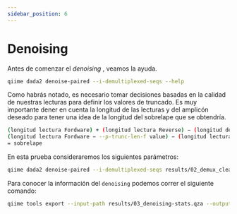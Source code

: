 ```yaml
---
sidebar_position: 6
---
```


# Denoising

Antes de comenzar el *denoising* , veamos la ayuda.

```bash
qiime dada2 denoise-paired --i-demultiplexed-seqs --help
```

Como habrás notado, es necesario tomar decisiones basadas en la calidad de nuestras lecturas para definir los valores de truncado. Es muy importante dener en cuenta la longitud de las lecturas y del amplicón deseado para tener una idea de la longitud del sobrelape que se obtendría. 

```bash
(longitud lectura Fordware) + (longitud lectura Reverse) − (longitud del amplicon) − 
(longitud lectura Fordware − --p-trunc-len-f value) − (longitud lectura Reverse − --p-trunc-len-r value) 
= sobrelape
```

En esta prueba consideraremos los siguientes parámetros:

```bash
qiime dada2 denoise-paired --i-demultiplexed-seqs results/02_demux_clean_adapter.qza --p-trunc-len-f 140 --p-trunc-len-r 140 --o-representative-sequences results/03_rep-seqs.qza --o-table results/03_feature-table.qza --o-denoising-stats results/03_denoising-stats.qza --p-n-threads 4
```

Para conocer la información del `denoising` podemos correr el siguiente comando:

```bash
qiime tools export --input-path results/03_denoising-stats.qza --output-path results/03_denoising-stats
```